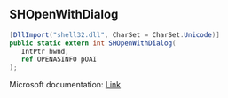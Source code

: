## SHOpenWithDialog

```csharp
[DllImport("shell32.dll", CharSet = CharSet.Unicode)]
public static extern int SHOpenWithDialog(
   IntPtr hwnd,
   ref OPENASINFO pOAI
);
```

Microsoft documentation: [Link](https://learn.microsoft.com/en-us/windows/win32/api/shlobj_core/nf-shlobj_core-shopenwithdialog)
